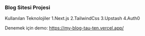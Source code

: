 ### Blog Sitesi Projesi

Kullanılan Teknolojiler
1.Next.js
2.TailwindCss
3.Upstash
4.Auth0

Denemek için demo: https://my-blog-tau-ten.vercel.app/

